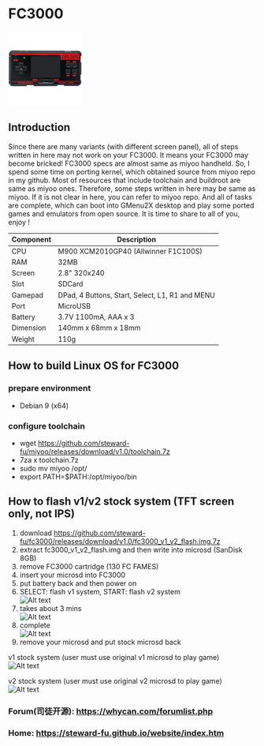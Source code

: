 # FC3000
![Alt text](imgs/main.jpg)
  
## Introduction
Since there are many variants (with different screen panel), all of steps written in here may not work on your FC3000. It means your FC3000 may become bricked! FC3000 specs are almost same as miyoo handheld. So, I spend some time on porting kernel, which obtained source from miyoo repo in my github. Most of resources that include toolchain and buildroot are same as miyoo ones. Therefore, some steps written in here may be same as miyoo. If it is not clear in here, you can refer to miyoo repo. And all of tasks are complete, which can boot into GMenu2X desktop and play some ported games and emulators from open source. It is time to share to all of you, enjoy !

|Component|Description                                    |
|---------|-----------------------------------------------|
|CPU      |M900 XCM2010GP40 (Allwinner F1C100S)           |
|RAM      |32MB                                           |
|Screen   |2.8" 320x240                                   |
|Slot     |SDCard                                         |
|Gamepad  |DPad, 4 Buttons, Start, Select, L1, R1 and MENU|
|Port     |MicroUSB                                       |
|Battery  |3.7V 1100mA, AAA x 3                           |
|Dimension|140mm x 68mm x 18mm                            |
|Weight   |110g                                           |
  
## How to build Linux OS for FC3000
### prepare environment
-  Debian 9 (x64)
  
### configure toolchain
-  wget https://github.com/steward-fu/miyoo/releases/download/v1.0/toolchain.7z
-  7za x toolchain.7z
-  sudo mv miyoo /opt/
-  export PATH=$PATH:/opt/miyoo/bin
  
## How to flash v1/v2 stock system (TFT screen only, not IPS)
1. download https://github.com/steward-fu/fc3000/releases/download/v1.0/fc3000_v1_v2_flash.img.7z
2. extract fc3000_v1_v2_flash.img and then write into microsd (SanDisk 8GB)
3. remove FC3000 cartridge (130 FC FAMES)
4. insert your microsd into FC3000
5. put battery back and then power on
6. SELECT: flash v1 system, START: flash v2 system  
![Alt text](https://steward-fu.github.io/website/handheld/fc3000/v1v2_flash/4.jpg)
7. takes about 3 mins  
![Alt text](https://steward-fu.github.io/website/handheld/fc3000/v1v2_flash/6.jpg)
8. complete  
![Alt text](https://steward-fu.github.io/website/handheld/fc3000/v1v2_flash/8.jpg)
9. remove your microsd and put stock microsd back  
  
v1 stock system (user must use original v1 microsd to play game)  
![Alt text](https://steward-fu.github.io/website/handheld/fc3000/v1v2_flash/10.jpg)
  
v2 stock system (user must use original v2 microsd to play game)  
![Alt text](https://steward-fu.github.io/website/handheld/fc3000/v1v2_flash/11.jpg)
  
### Forum(司徒开源): https://whycan.com/forumlist.php
### Home: https://steward-fu.github.io/website/index.htm
